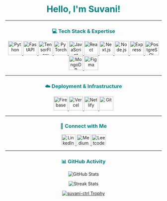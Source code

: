 <div align="center">
  <h1 style="color: #008080;"> Hello, I'm Suvani!</h1>
</div>

---

<h3 align="center" style="color: #008080;">💻 Tech Stack & Expertise</h3>

<p align="center">
  <a href="https://www.python.org" target="_blank">
    <img src="https://cdn.jsdelivr.net/gh/devicons/devicon/icons/python/python-original.svg" alt="Python" width="45" height="45" title="Python"/>
  </a>
  <a href="https://fastapi.tiangolo.com/" target="_blank">
    <img src="https://cdn.jsdelivr.net/gh/devicons/devicon/icons/fastapi/fastapi-original.svg" alt="FastAPI" width="45" height="45" title="FastAPI"/>
  </a>
  <a href="https://www.tensorflow.org/" target="_blank">
    <img src="https://cdn.jsdelivr.net/gh/devicons/devicon/icons/tensorflow/tensorflow-original.svg" alt="TensorFlow" width="45" height="45" title="AI/ML - TensorFlow"/>
  </a>
  <a href="https://pytorch.org/" target="_blank">
    <img src="https://cdn.jsdelivr.net/gh/devicons/devicon/icons/pytorch/pytorch-original.svg" alt="PyTorch" width="45" height="45" title="AI/ML - PyTorch"/>
  </a>
  
  <a href="https://developer.mozilla.org/en-US/docs/Web/JavaScript" target="_blank">
    <img src="https://cdn.jsdelivr.net/gh/devicons/devicon/icons/javascript/javascript-original.svg" alt="JavaScript" width="45" height="45" title="JavaScript"/>
  </a>
  <a href="https://reactjs.org/" target="_blank">
    <img src="https://cdn.jsdelivr.net/gh/devicons/devicon/icons/react/react-original.svg" alt="React" width="45" height="45" title="React"/>
  </a>
  <a href="https://nextjs.org/" target="_blank">
    <img src="https://cdn.jsdelivr.net/gh/devicons/devicon/icons/nextjs/nextjs-original.svg" alt="Next.js" width="45" height="45" title="Next.js"/>
  </a>
  <a href="https://nodejs.org/en/" target="_blank">
    <img src="https://cdn.jsdelivr.net/gh/devicons/devicon/icons/nodejs/nodejs-original.svg" alt="Node.js" width="45" height="45" title="Node.js"/>
  </a>
  <a href="https://expressjs.com/" target="_blank">
    <img src="https://cdn.jsdelivr.net/gh/devicons/devicon/icons/express/express-original.svg" alt="Express" width="45" height="45" title="Express"/>
  </a>
  
  <a href="https://www.postgresql.org" target="_blank">
    <img src="https://cdn.jsdelivr.net/gh/devicons/devicon/icons/postgresql/postgresql-original.svg" alt="PostgreSQL" width="45" height="45" title="PostgreSQL"/>
  </a>
  <a href="https://www.mongodb.com/" target="_blank">
    <img src="https://cdn.jsdelivr.net/gh/devicons/devicon/icons/mongodb/mongodb-original.svg" alt="MongoDB" width="45" height="45" title="MongoDB"/>
  </a>
  <a href="https://www.figma.com/" target="_blank">
    <img src="https://cdn.jsdelivr.net/gh/devicons/devicon/icons/figma/figma-original.svg" alt="Figma" width="45" height="45" title="Figma"/>
  </a>
</p>

---

<h3 align="center" style="color: #008080;">☁️ Deployment & Infrastructure</h3>

<p align="center">
  <a href="https://cloud.google.com/firebase" target="_blank">
    <img src="https://cdn.jsdelivr.net/gh/devicons/devicon/icons/firebase/firebase-plain.svg" alt="Firebase" width="45" height="45" title="Firebase"/>
  </a>
  <a href="https://vercel.com" target="_blank">
    <img src="https://cdn.jsdelivr.net/gh/devicons/devicon/icons/vercel/vercel-original.svg" alt="Vercel" width="45" height="45" title="Vercel"/>
  </a>
  <a href="https://www.netlify.com" target="_blank">
    <img src="https://cdn.jsdelivr.net/gh/devicons/devicon/icons/netlify/netlify-original.svg" alt="Netlify" width="45" height="45" title="Netlify"/>
  </a>
  <a href="https://git-scm.com/" target="_blank">
    <img src="https://www.vectorlogo.zone/logos/git-scm/git-scm-icon.svg" alt="Git" width="45" height="45" title="Git"/>
  </a>
</p>

---

<h3 align="center" style="color: #008080;">🔗 Connect with Me</h3>
<p align="center">
  <a href="https://linkedin.com/in/suvani-basnet-369262295" target="blank">
    <img src="https://raw.githubusercontent.com/rahuldkjain/github-profile-readme-generator/master/src/images/icons/Social/linked-in-alt.svg" alt="LinkedIn" height="35" width="45" title="LinkedIn" />
  </a>
  <a href="https://medium.com/@suvani_basnet" target="blank">
    <img src="https://raw.githubusercontent.com/rahuldkjain/github-profile-readme-generator/master/src/images/icons/Social/medium.svg" alt="Medium" height="35" width="45" title="Medium" />
  </a>
  <a href="https://leetcode.com/u/meow_suvani/" target="blank">
    <img src="https://raw.githubusercontent.com/rahuldkjain/github-profile-readme-generator/master/src/images/icons/Social/leetcode.svg" alt="Leetcode" height="35" width="45" title="LeetCode" />
  </a>
</p>

---

<h3 align="center" style="color: #008080;">📊 GitHub Activity</h3>
<p align="center">
  <img src="https://github-readme-stats.vercel.app/api?username=suvani-ctrl&show_icons=true&locale=en&theme=tokyonight&hide_border=true&border_color=40e0d0" alt="GitHub Stats" />
</p>

<p align="center">
  <img src="https://github-readme-streak-stats.herokuapp.com/?user=suvani-ctrl&theme=tokyonight&hide_border=true&border_color=40e0d0" alt="Streak Stats" />
</p>

<p align="center">
  <a href="https://github.com/ryo-ma/github-profile-trophy">
    <img src="https://github-profile-trophy.vercel.app/?username=suvani-ctrl&theme=tokyonight&row=1&column=7" alt="suvani-ctrl Trophy" />
  </a>
</p>
